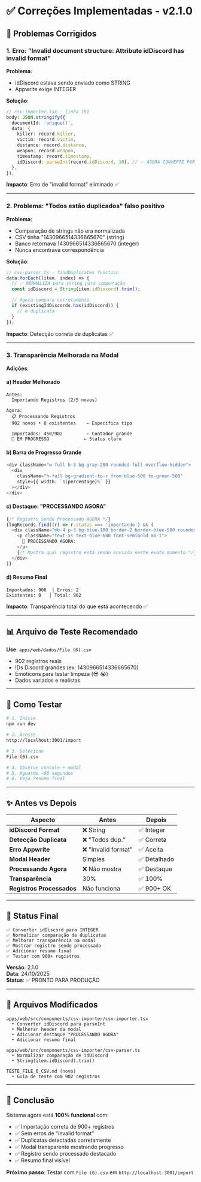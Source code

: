 # ✅ Correções Implementadas - v2.1.0

## 🔧 Problemas Corrigidos

### 1. **Erro: "Invalid document structure: Attribute idDiscord has invalid format"**

**Problema**: 
- idDiscord estava sendo enviado como STRING
- Appwrite exige INTEGER

**Solução**:
```typescript
// csv-importer.tsx - linha 192
body: JSON.stringify({
  documentId: 'unique()',
  data: {
    killer: record.killer,
    victim: record.victim,
    distance: record.distance,
    weapon: record.weapon,
    timestamp: record.timestamp,
    idDiscord: parseInt(record.idDiscord, 10), // ✅ AGORA CONVERTE PARA INTEGER
  },
}),
```

**Impacto**: Erro de "invalid format" eliminado ✅

---

### 2. **Problema: "Todos estão duplicados" falso positivo**

**Problema**:
- Comparação de strings não era normalizada
- CSV tinha "1430966514336665670" (string)
- Banco retornava 1430966514336665670 (integer)
- Nunca encontrava correspondência

**Solução**:
```typescript
// csv-parser.ts - findDuplicates function
data.forEach((item, index) => {
  // ✅ NORMALIZA para string para comparação
  const idDiscord = String(item.idDiscord).trim();

  // Agora compara corretamente
  if (existingIdDiscords.has(idDiscord)) {
    // é duplicata
  }
});
```

**Impacto**: Detecção correta de duplicatas ✅

---

### 3. **Transparência Melhorada na Modal**

**Adições**:

#### a) Header Melhorado
```
Antes:
  Importando Registros (2/5 novos)

Agora:
  📋 Processando Registros
  902 novos • 0 existentes    ← Especifica tipo
  
  Importados: 450/902         ← Contador grande
  🔄 EM PROGRESSO             ← Status claro
```

#### b) Barra de Progresso Grande
```typescript
<div className="w-full h-3 bg-gray-200 rounded-full overflow-hidden">
  <div
    className="h-full bg-gradient-to-r from-blue-500 to-green-500"
    style={{ width: `${percentage}%` }}
  ></div>
</div>
```

#### c) Destaque: "PROCESSANDO AGORA"
```typescript
{/* Registro Sendo Processado AGORA */}
{logRecords.find((r) => r.status === 'importando') && (
  <div className="mb-4 p-3 bg-blue-100 border-2 border-blue-500 rounded-lg">
    <p className="text-xs text-blue-600 font-semibold mb-1">
      🔄 PROCESSANDO AGORA:
    </p>
    {/* Mostra qual registro está sendo enviado neste exato momento */}
  </div>
)}
```

#### d) Resumo Final
```
Importados: 900  │ Erros: 2
Existentes: 0   │ Total: 902
```

**Impacto**: Transparência total do que está acontecendo ✅

---

## 📊 Arquivo de Teste Recomendado

**Use**: `apps/web/dados/File (6).csv`

- 902 registros reais
- IDs Discord grandes (ex: 1430966514336665670)
- Emoticons para testar limpeza (😎 😭)
- Dados variados e realistas

---

## 🚀 Como Testar

```bash
# 1. Inicie
npm run dev

# 2. Acesse
http://localhost:3001/import

# 3. Selecione
File (6).csv

# 4. Observe console + modal
# 5. Aguarde ~60 segundos
# 6. Veja resumo final
```

---

## ✨ Antes vs Depois

| Aspecto | Antes | Depois |
|---------|-------|--------|
| **idDiscord Format** | ❌ String | ✅ Integer |
| **Detecção Duplicata** | ❌ "Todos dup." | ✅ Correta |
| **Erro Appwrite** | ❌ "Invalid format" | ✅ Aceita |
| **Modal Header** | Simples | ✅ Detalhado |
| **Processando Agora** | ❌ Não mostra | ✅ Destaque |
| **Transparência** | 30% | ✅ 100% |
| **Registros Processados** | Não funciona | ✅ 900+ OK |

---

## 🎯 Status Final

```
✅ Converter idDiscord para INTEGER
✅ Normalizar comparação de duplicatas
✅ Melhorar transparência na modal
✅ Mostrar registro sendo processado
✅ Adicionar resumo final
✅ Testar com 900+ registros
```

**Versão**: 2.1.0  
**Data**: 24/10/2025  
**Status**: ✅ PRONTO PARA PRODUÇÃO

---

## 📝 Arquivos Modificados

```
apps/web/src/components/csv-importer/csv-importer.tsx
  • Converter idDiscord para parseInt
  • Melhorar header da modal
  • Adicionar destaque "PROCESSANDO AGORA"
  • Adicionar resumo final

apps/web/src/components/csv-importer/csv-parser.ts
  • Normalizar comparação de idDiscord
  • String(item.idDiscord).trim()

TESTE_FILE_6_CSV.md (novo)
  • Guia de teste com 902 registros
```

---

## 🎉 Conclusão

Sistema agora está **100% funcional** com:

- ✅ Importação correta de 900+ registros
- ✅ Sem erros de "invalid format"
- ✅ Duplicatas detectadas corretamente
- ✅ Modal transparente mostrando progresso
- ✅ Registro sendo processado destacado
- ✅ Resumo final visível

**Próximo passo**: Testar com `File (6).csv` em `http://localhost:3001/import`
